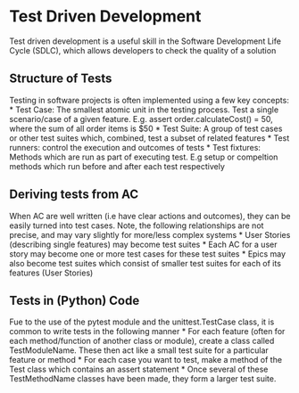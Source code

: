 # Test Driven Development
Test driven development is a useful skill in the Software Development Life Cycle (SDLC), which allows developers to check the quality of a solution

## Structure of Tests
Testing in software projects is often implemented using a few key concepts:
	* Test Case: The smallest atomic unit in the testing process. Test a single scenario/case of a given feature. E.g. assert order.calculateCost() = 50, where the sum of all order items is $50
	* Test Suite: A group of test cases or other test suites which, combined, test a subset of related features
	* Test runners: control the execution and outcomes of tests
	* Test fixtures: Methods which are run as part of executing test. E.g setup or compeltion methods which run before and after each test respectively

## Deriving tests from AC
When AC are well written (i.e have clear actions and outcomes), they can be easily turned into test cases. Note, the following relationships are not precise, and may vary slightly for more/less complex systems
	* User Stories (describing single features) may become test suites
	* Each AC for a user story may become one or more test cases for these test suites
	* Epics may also become test suites which consist of smaller test suites for each of its features (User Stories)

## Tests in (Python) Code
Fue to the use of the pytest module and the unittest.TestCase class, it is common to write tests in the following manner
	* For each feature (often for each method/function of another class or module), create a class called TestModuleName. These then act like a small test suite for a particular feature or method
	* For each case you want to test, make a method of the Test class which contains an assert statement
	* Once several of these TestMethodName classes have been made, they form a larger test suite.
